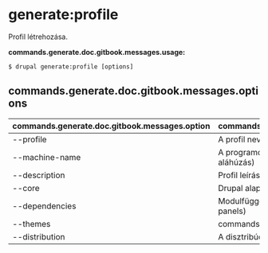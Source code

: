 # generate:profile
Profil létrehozása.

**commands.generate.doc.gitbook.messages.usage:**
```
$ drupal generate:profile [options]
```

## commands.generate.doc.gitbook.messages.options
commands.generate.doc.gitbook.messages.option | commands.generate.doc.gitbook.messages.details
-------|-------------
--profile | A profil neve
--machine-name | A programok által használt név (csak kisbetűk és aláhúzás)
--description | Profil leírása
--core | Drupal alaprendszer verziója
--dependencies | Modulfüggőségek vesszővel elválasztva (pl. context, panels)
--themes | commands.generate.profile.options.themes
--distribution | A disztribúció neve
